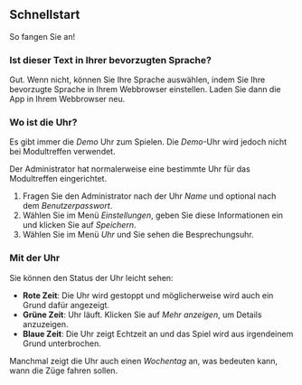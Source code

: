 ﻿## Schnellstart
So fangen Sie an!

### Ist dieser Text in Ihrer bevorzugten Sprache?
Gut.
Wenn nicht, können Sie Ihre Sprache auswählen, indem Sie Ihre bevorzugte Sprache in Ihrem Webbrowser einstellen.
Laden Sie dann die App in Ihrem Webbrowser neu.

### Wo ist die Uhr?
Es gibt immer die *Demo* Uhr zum Spielen.
Die *Demo*-Uhr wird jedoch nicht bei Modultreffen verwendet.

Der Administrator hat normalerweise eine bestimmte Uhr für das Modultreffen eingerichtet.
1. Fragen Sie den Administrator nach der Uhr *Name* und optional nach dem *Benutzerpasswort*.
2. Wählen Sie im Menü *Einstellungen*, geben Sie diese Informationen ein und klicken Sie auf *Speichern*.
3. Wählen Sie im Menü *Uhr* und Sie sehen die Besprechungsuhr.

### Mit der Uhr
Sie können den Status der Uhr leicht sehen:
* **Rote Zeit**: Die Uhr wird gestoppt und möglicherweise wird auch ein Grund dafür angezeigt.
* **Grüne Zeit**: Uhr läuft. Klicken Sie auf *Mehr anzeigen*, um Details anzuzeigen.
* **Blaue Zeit**: Die Uhr zeigt Echtzeit an und das Spiel wird aus irgendeinem Grund unterbrochen.

Manchmal zeigt die Uhr auch einen *Wochentag* an, was bedeuten kann, wann die Züge fahren sollen.